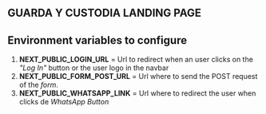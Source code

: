 ## GUARDA Y CUSTODIA LANDING PAGE

## Environment variables to configure

1. **NEXT_PUBLIC_LOGIN_URL** = Url to redirect when an user clicks on the _"Log In"_ button or the user logo in the navbar
2. **NEXT_PUBLIC_FORM_POST_URL** = Url where to send the POST request of the _form_.
3. **NEXT_PUBLIC_WHATSAPP_LINK** = Url where to redirect the user when clicks de _WhatsApp Button_
